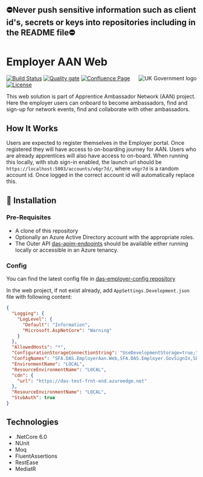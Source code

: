 ## ⛔Never push sensitive information such as client id's, secrets or keys into repositories including in the README file⛔

# Employer AAN Web

<img src="https://avatars.githubusercontent.com/u/9841374?s=200&v=4" align="right" alt="UK Government logo">

[![Build Status](https://dev.azure.com/sfa-gov-uk/Digital%20Apprenticeship%20Service/_apis/build/status/das-employer-aan-web?branchName=main)](https://dev.azure.com/sfa-gov-uk/Digital%20Apprenticeship%20Service/_build/latest?definitionId=3244&branchName=main)
[![Quality gate](https://sonarcloud.io/api/project_badges/quality_gate?project=SkillsFundingAgency_das-employer-aan-web)](https://sonarcloud.io/summary/new_code?id=SkillsFundingAgency_das-employer-aan-web)
[![Confluence Page](https://img.shields.io/badge/Confluence-Project-blue)](https://skillsfundingagency.atlassian.net/wiki/spaces/NDL/pages/3867705345/AAN+Employer+Solution+Architecture)
[![License](https://img.shields.io/badge/license-MIT-lightgrey.svg?longCache=true&style=flat-square)](https://en.wikipedia.org/wiki/MIT_License)

This web solution is part of Apprentice Ambassador Network (AAN) project. Here the employer users can onboard to become ambassadors, find and sign-up for network events, find and collaborate with other ambassadors.

## How It Works
Users are expected to register themselves in the Employer portal. Once registered they will have access to on-boarding journey for AAN. Users who are already apprentices will also have access to on-board. 
When running this locally, with stub sign-in enabled, the launch url should be `https://localhost:5003/accounts/v6gr7d/`, where `v6gr7d` is a random account id. Once logged in the correct account id will automatically replace this.

## 🚀 Installation

### Pre-Requisites
* A clone of this repository
* Optionally an Azure Active Directory account with the appropriate roles.
* The Outer API [das-apim-endpoints](https://github.com/SkillsFundingAgency/das-apim-endpoints/tree/master/src/EmployerAan) should be available either running locally or accessible in an Azure tenancy.

### Config
You can find the latest config file in [das-employer-config repository](https://github.com/SkillsFundingAgency/das-employer-config/blob/master/das-employer-aan-web/SFA.DAS.EmployerAan.Web.json)

In the web project, if not exist already, add `AppSettings.Development.json` file with following content:
```json
{
  "Logging": {
    "LogLevel": {
      "Default": "Information",
      "Microsoft.AspNetCore": "Warning"
    }
  },
  "AllowedHosts": "*",
  "ConfigurationStorageConnectionString": "UseDevelopmentStorage=true;",
  "ConfigNames": "SFA.DAS.EmployerAan.Web,SFA.DAS.Employer.GovSignIn,SFA.DAS.Encoding",
  "EnvironmentName": "LOCAL",
  "ResourceEnvironmentName": "LOCAL",
  "cdn": {
    "url": "https://das-test-frnt-end.azureedge.net"
  },
  "ResourceEnvironmentName": "LOCAL",
  "StubAuth": true
} 
```

## Technologies
* .NetCore 6.0
* NUnit
* Moq
* FluentAssertions
* RestEase
* MediatR
  

